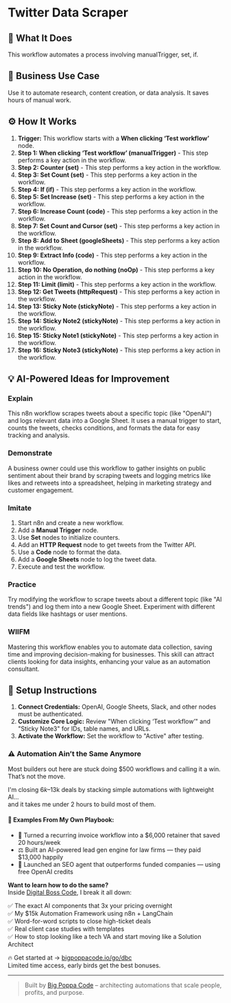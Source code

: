 # Twitter Data Scraper

## 🚀 What It Does
This workflow automates a process involving manualTrigger, set, if.

## 💼 Business Use Case
Use it to automate research, content creation, or data analysis. It saves hours of manual work.

## ⚙️ How It Works
1.  **Trigger:** This workflow starts with a **When clicking ‘Test workflow’** node.
2. **Step 1: When clicking ‘Test workflow’ (manualTrigger)** - This step performs a key action in the workflow.
3. **Step 2: Counter (set)** - This step performs a key action in the workflow.
4. **Step 3: Set Count (set)** - This step performs a key action in the workflow.
5. **Step 4: If (if)** - This step performs a key action in the workflow.
6. **Step 5: Set Increase (set)** - This step performs a key action in the workflow.
7. **Step 6: Increase Count (code)** - This step performs a key action in the workflow.
8. **Step 7: Set Count and Cursor (set)** - This step performs a key action in the workflow.
9. **Step 8: Add to Sheet (googleSheets)** - This step performs a key action in the workflow.
10. **Step 9: Extract Info (code)** - This step performs a key action in the workflow.
11. **Step 10: No Operation, do nothing (noOp)** - This step performs a key action in the workflow.
12. **Step 11: Limit (limit)** - This step performs a key action in the workflow.
13. **Step 12: Get Tweets (httpRequest)** - This step performs a key action in the workflow.
14. **Step 13: Sticky Note (stickyNote)** - This step performs a key action in the workflow.
15. **Step 14: Sticky Note2 (stickyNote)** - This step performs a key action in the workflow.
16. **Step 15: Sticky Note1 (stickyNote)** - This step performs a key action in the workflow.
17. **Step 16: Sticky Note3 (stickyNote)** - This step performs a key action in the workflow.

## 💡 AI-Powered Ideas for Improvement
### Explain
This n8n workflow scrapes tweets about a specific topic (like "OpenAI") and logs relevant data into a Google Sheet. It uses a manual trigger to start, counts the tweets, checks conditions, and formats the data for easy tracking and analysis.

### Demonstrate
A business owner could use this workflow to gather insights on public sentiment about their brand by scraping tweets and logging metrics like likes and retweets into a spreadsheet, helping in marketing strategy and customer engagement.

### Imitate
1. Start n8n and create a new workflow.
2. Add a **Manual Trigger** node.
3. Use **Set** nodes to initialize counters.
4. Add an **HTTP Request** node to get tweets from the Twitter API.
5. Use a **Code** node to format the data.
6. Add a **Google Sheets** node to log the tweet data.
7. Execute and test the workflow.

### Practice
Try modifying the workflow to scrape tweets about a different topic (like "AI trends") and log them into a new Google Sheet. Experiment with different data fields like hashtags or user mentions.

### WIIFM
Mastering this workflow enables you to automate data collection, saving time and improving decision-making for businesses. This skill can attract clients looking for data insights, enhancing your value as an automation consultant.

## 🔧 Setup Instructions
1. **Connect Credentials:** OpenAI, Google Sheets, Slack, and other nodes must be authenticated.
2. **Customize Core Logic:** Review "When clicking ‘Test workflow’" and "Sticky Note3" for IDs, table names, and URLs.
3. **Activate the Workflow:** Set the workflow to "Active" after testing.

### ⚠️ Automation Ain’t the Same Anymore

Most builders out here are stuck doing $500 workflows and calling it a win.  
That’s not the move.  

I'm closing $6k–$13k deals by stacking simple automations with lightweight AI...  
and it takes me under 2 hours to build most of them.

#### 🧠 Examples From My Own Playbook:
- 🔁 Turned a recurring invoice workflow into a $6,000 retainer that saved 20 hours/week  
- ⚖️ Built an AI-powered lead gen engine for law firms — they paid $13,000 happily  
- 🚀 Launched an SEO agent that outperforms funded companies — using free OpenAI credits  

**Want to learn how to do the same?**  
Inside [Digital Boss Code](https://bigpoppacode.io/go/dbc), I break it all down:

✅ The exact AI components that 3x your pricing overnight  
✅ My $15k Automation Framework using n8n + LangChain  
✅ Word-for-word scripts to close high-ticket deals  
✅ Real client case studies with templates  
✅ How to stop looking like a tech VA and start moving like a Solution Architect  

🔥 Get started at → [bigpoppacode.io/go/dbc](https://bigpoppacode.io/go/dbc)  
Limited time access, early birds get the best bonuses.

---
> Built by [Big Poppa Code](https://bigpoppacode.io) – architecting automations that scale people, profits, and purpose.
